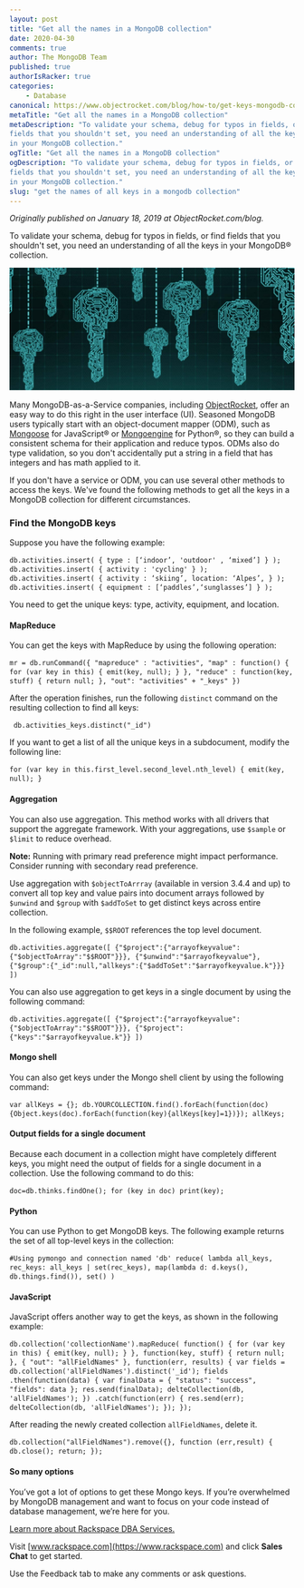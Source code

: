 ```yaml
---
layout: post
title: "Get all the names in a MongoDB collection"
date: 2020-04-30
comments: true
author: The MongoDB Team
published: true
authorIsRacker: true
categories:
    - Database
canonical: https://www.objectrocket.com/blog/how-to/get-keys-mongodb-collection/
metaTitle: "Get all the names in a MongoDB collection"
metaDescription: "To validate your schema, debug for typos in fields, or find
fields that you shouldn't set, you need an understanding of all the keys
in your MongoDB collection."
ogTitle: "Get all the names in a MongoDB collection"
ogDescription: "To validate your schema, debug for typos in fields, or find
fields that you shouldn't set, you need an understanding of all the keys
in your MongoDB collection."
slug: "get the names of all keys in a mongodb collection" 
---
```


*Originally published on January 18, 2019 at ObjectRocket.com/blog.*

To validate your schema, debug for typos in fields, or find fields that you
shouldn't set, you need an understanding of all the keys in your MongoDB&reg;
collection.

<!--more-->

![](Picture1.png)

Many MongoDB-as-a-Service companies, including [ObjectRocket](https://www.objectrocket.com/),
offer an easy way to do this right in the user interface (UI). Seasoned MongoDB
users typically start with an object-document mapper (ODM), such as
[Mongoose](https://mongoosejs.com/) for JavaScript&reg; or [Mongoengine](https://mongoengine.org/)
for Python&reg;, so they can build a consistent schema for their application and
reduce typos. ODMs also do type validation, so you don't accidentally put a
string in a field that has integers and has math applied to it.

If you don't have a service or ODM, you can use several other methods to access
the keys. We've found the following methods to get all the keys in a MongoDB
collection for different circumstances.

### Find the MongoDB keys

Suppose you have the following example:

    db.activities.insert( { type : [‘indoor’, 'outdoor' , ‘mixed’] } );
    db.activities.insert( { activity : 'cycling' } );
    db.activities.insert( { activity : ‘skiing’, location: ‘Alpes’, } );
    db.activities.insert( { equipment : [‘paddles’,‘sunglasses’] } );

You need to get the unique keys: type, activity, equipment, and location.

#### MapReduce

You can get the keys with MapReduce by using the following operation:

    mr = db.runCommand({ "mapreduce" : "activities", "map" : function() { for (var key in this) { emit(key, null); } }, "reduce" : function(key, stuff) { return null; }, "out": "activities" + "_keys" })

After the operation finishes, run the following `distinct` command on the
resulting collection to find all keys:

     db.activities_keys.distinct("_id")

If you want to get a list of all the unique keys in a subdocument, modify
the following line:

    for (var key in this.first_level.second_level.nth_level) { emit(key, null); }

#### Aggregation

You can also use aggregation. This method works with all drivers that support
the aggregate framework. With your aggregations, use `$sample` or `$limit` to
reduce overhead.

**Note:** Running with primary read preference might impact performance. Consider
running with secondary read preference.

Use aggregation with `$objectToArrray` (available in version 3.4.4 and up) to
convert all top key and value pairs into document arrays followed by `$unwind`
and `$group` with `$addToSet` to get distinct keys across entire collection.

In the following example, `$$ROOT` references the top level document.

    db.activities.aggregate([ {"$project":{"arrayofkeyvalue":{"$objectToArray":"$$ROOT"}}}, {"$unwind":"$arrayofkeyvalue"}, {"$group":{"_id":null,"allkeys":{"$addToSet":"$arrayofkeyvalue.k"}}} ])

You can also use aggregation to get keys in a single document by using the
following command:

    db.activities.aggregate([ {"$project":{"arrayofkeyvalue":{"$objectToArray":"$$ROOT"}}}, {"$project":{"keys":"$arrayofkeyvalue.k"}} ])

#### Mongo shell

You can also get keys under the Mongo shell client by using the following command:

    var allKeys = {}; db.YOURCOLLECTION.find().forEach(function(doc){Object.keys(doc).forEach(function(key){allKeys[key]=1})}); allKeys;

#### Output fields for a single document

Because each document in a collection might have completely different keys, you
might need the output of fields for a single document in a collection. Use the
following command to do this:

    doc=db.thinks.findOne(); for (key in doc) print(key);

#### Python

You can use Python to get MongoDB keys. The following example returns the
set of all top-level keys in the collection:

    #Using pymongo and connection named 'db' reduce( lambda all_keys, rec_keys: all_keys | set(rec_keys), map(lambda d: d.keys(), db.things.find()), set() )

#### JavaScript

JavaScript offers another way to get the keys, as shown in the following example:

    db.collection('collectionName').mapReduce( function() { for (var key in this) { emit(key, null); } }, function(key, stuff) { return null; }, { "out": "allFieldNames" }, function(err, results) { var fields = db.collection('allFieldNames').distinct('_id'); fields .then(function(data) { var finalData = { "status": "success", "fields": data }; res.send(finalData); delteCollection(db, 'allFieldNames'); }) .catch(function(err) { res.send(err); delteCollection(db, 'allFieldNames'); }); });

After reading the newly created collection `allFieldNames`, delete it.

    db.collection("allFieldNames").remove({}, function (err,result) { db.close(); return; });

#### So many options

You’ve got a lot of options to get these Mongo keys. If you’re overwhelmed by
MongoDB management and want to focus on your code instead of database management,
we’re here for you.

<a class="cta blue" id="cta" href="https://www.rackspace.com/data/dba-services">Learn more about Rackspace DBA Services.</a>

Visit [www.rackspace.com](https://www.rackspace.com) and click **Sales Chat**
to get started.

Use the Feedback tab to make any comments or ask questions.
